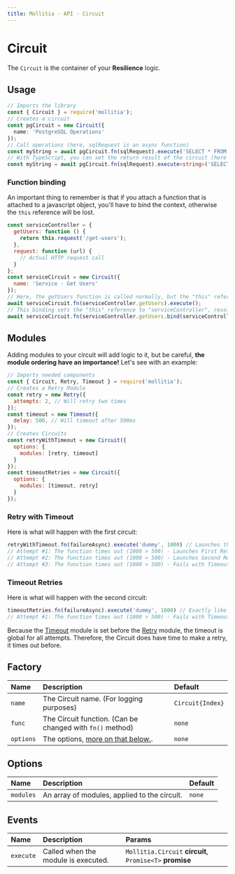 ```yaml
---
title: Mollitia - API - Circuit
---
```

# Circuit

The `Circuit` is the container of your **Resilience** logic.

<p class="flex-center-row" align="center"><pg-img src="/img/circuit-architecture.png" alt="Circuit - Architecture"></pg-img></p>

## Usage

``` typescript
// Imports the library
const { Circuit } = require('mollitia');
// Creates a circuit
const pgCircuit = new Circuit({
  name: 'PostgreSQL Operations'
});
// Call operations (here, sqlRequest is an async function)
const myString = await pgCircuit.fn(sqlRequest).execute('SELECT * FROM Mollitia;');
// With TypeScript, you can set the return result of the circuit (here it's a string)
const myString = await pgCircuit.fn(sqlRequest).execute<string>('SELECT * FROM Mollitia;');
```

### Function binding

An important thing to remember is that if you attach a function that is attached to a javascript object, you'll have to bind the context, otherwise the `this` reference will be lost.

``` javascript
const serviceController = {
  getUsers: function () {
    return this.request('/get-users');
  },
  request: function (url) {
    // Actual HTTP request call
  }
};
const serviceCircuit = new Circuit({
  name: 'Service - Get Users'
});
// Here, the getUsers function is called normally, but the "this" reference is lost, meaning "this.request" will throw an error
await serviceCircuit.fn(serviceController.getUsers).execute();
// This binding sets the "this" reference to "serviceController", resolving the above issue
await serviceCircuit.fn(serviceController.getUsers.bind(serviceController)).execute();
```

## Modules

Adding modules to your circuit will add logic to it, but be careful, **the module ordering have an importance!**
Let's see with an example:

``` javascript
// Imports needed components
const { Circuit, Retry, Timeout } = require('mollitia');
// Creates a Retry Module
const retry = new Retry({
  attempts: 2, // Will retry two times
});
const timeout = new Timeout({
  delay: 500, // Will timeout after 500ms
});
// Creates Circuits
const retryWithTimeout = new Circuit({
  options: {
    modules: [retry, timeout]
  }
});
const timeoutRetries = new Circuit({
  options: {
    modules: [timeout, retry]
  }
});
```

### Retry with Timeout

Here is what will happen with the first circuit:

``` javascript
retryWithTimeout.fn(failureAsync).execute('dummy', 1000) // Launches the failureAsync method, that will return "dummy", and will take 1000ms to complete
// Attempt #1: The function times out (1000 > 500) - Launches First Retry
// Attempt #2: The function times out (1000 > 500) - Launches Second Retry
// Attempt #3: The function times out (1000 > 500) - Fails with TimeoutError
```

### Timeout Retries

Here is what will happen with the second circuit:

``` javascript
timeoutRetries.fn(failureAsync).execute('dummy', 1000) // Exactly like before
// Attempt #1: The function times out (1000 > 500) - Fails with TimeoutError
```

Because the [Timeout](/api/module/timeout) module is set before the [Retry](/api/module/retry) module, the timeout is global for all attempts.
Therefore, the Circuit does have time to make a retry, it times out before.

## Factory

| Name      | Description                                               | Default          |
|:----------|:----------------------------------------------------------|:-----------------|
| `name`    | The Circuit name. (For logging purposes)                  | `Circuit{Index}` |
| `func`    | The Circuit function. (Can be changed with `fn()` method) | `none`           |
| `options` | The options, [more on that below.](#options).             | `none`           |

## Options

| Name      | Description                                  | Default |
|:----------|:---------------------------------------------|:--------|
| `modules` | An array of modules, applied to the circuit. | `none`  |

## Events

| Name       | Description                          | Params                                                   |
|:-----------|:-------------------------------------|:---------------------------------------------------------|
| `execute`  | Called when the module is executed.  | `Mollitia.Circuit` **circuit**, `Promise<T>` **promise** |
